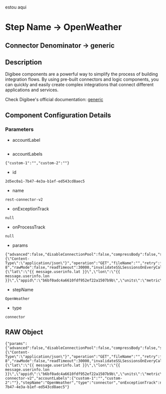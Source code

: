 estou aqui
# Step Name -> OpenWeather
## Connector Denominator -> generic

## Description

Digibee components are a powerful way to simplify the process of building integration flows. By using pre-built connectors and logic components, you can quickly and easily create complex integrations that connect different applications and services.

Check Digibee's official documentation: [generic](https://docs.digibee.com/documentation "Digibee documentation")

## Component Configuration Details
### Parameters

* accountLabel
```

```

* accountLabels
```
{"custom-1":"","custom-2":""}
```

* id
```
2d5ec0a1-7b47-4e3a-b1ef-ed543cd8aec5
```

* name
```
rest-connector-v2
```

* onExceptionTrack
```
null
```

* onProcessTrack
```
null
```

* params
```
{"advanced":false,"disableConnectionPool":false,"compressBody":false,"stopOnServerError":false,"maxRetry":0,"sendBinaryFile":false,"isInsecure":false,"headers":"{\"Content-Type\":\"application/json\"}","operation":"GET","fileName":"","retry":false,"responseCharset":"UTF-8","rawMode":false,"readTimeout":30000,"invalidateSSLSessionsOnEveryCall":false,"rawModeAsBase64":false,"queryParams":"{\"lat\":\"{{ message.userinfo.lat }}\",\"lon\":\"{{ message.userinfo.lon }}\",\"appid\":\"b6bf0adc4a6610fdf952ef22a1507b9b\",\"units\":\"metric\"}","url":"https://api.openweathermap.org/data/2.5/forecast","connectTimeout":30000,"saveAsLocalFile":false,"stopOnClientError":false,"forceHttp1":false,"overrideResponseCharset":true}
```

* stepName
```
OpenWeather
```

* type
```
connector
```


## RAW Object

```
{"params":{"advanced":false,"disableConnectionPool":false,"compressBody":false,"stopOnServerError":false,"maxRetry":0,"sendBinaryFile":false,"isInsecure":false,"headers":"{\"Content-Type\":\"application/json\"}","operation":"GET","fileName":"","retry":false,"responseCharset":"UTF-8","rawMode":false,"readTimeout":30000,"invalidateSSLSessionsOnEveryCall":false,"rawModeAsBase64":false,"queryParams":"{\"lat\":\"{{ message.userinfo.lat }}\",\"lon\":\"{{ message.userinfo.lon }}\",\"appid\":\"b6bf0adc4a6610fdf952ef22a1507b9b\",\"units\":\"metric\"}","url":"https://api.openweathermap.org/data/2.5/forecast","connectTimeout":30000,"saveAsLocalFile":false,"stopOnClientError":false,"forceHttp1":false,"overrideResponseCharset":true},"accountLabel":"","name":"rest-connector-v2","accountLabels":{"custom-1":"","custom-2":""},"stepName":"OpenWeather","type":"connector","onExceptionTrack":null,"onProcessTrack":null,"id":"2d5ec0a1-7b47-4e3a-b1ef-ed543cd8aec5"}
```